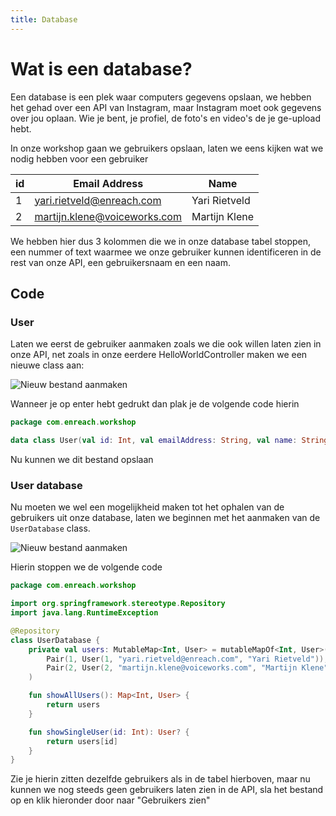 ```yaml
---
title: Database
---
```


# Wat is een database?

Een database is een plek waar computers gegevens opslaan, we hebben het gehad over een API
van Instagram, maar Instagram moet ook gegevens over jou oplaan. Wie je bent, je profiel, de foto's en
video's de je ge-upload hebt.

In onze workshop gaan we gebruikers opslaan, laten we eens kijken wat we nodig hebben voor een gebruiker

| id  | Email Address                | Name          |
| --- | ---------------------------- | ------------- |
| 1   | yari.rietveld@enreach.com    | Yari Rietveld |
| 2   | martijn.klene@voiceworks.com | Martijn Klene |

We hebben hier dus 3 kolommen die we in onze database tabel stoppen, een nummer of text waarmee we onze gebruiker
kunnen identificeren in de rest van onze API, een gebruikersnaam en een naam.

## Code

### User
Laten we eerst de gebruiker aanmaken zoals we die ook willen laten zien in onze API, net zoals in onze
eerdere HelloWorldController maken we een nieuwe class aan:

![Nieuw bestand aanmaken](/user_class.png)

Wanneer je op enter hebt gedrukt dan plak je de volgende code hierin

``` kotlin
package com.enreach.workshop

data class User(val id: Int, val emailAddress: String, val name: String)
```

Nu kunnen we dit bestand opslaan

### User database
Nu moeten we wel een mogelijkheid maken tot het ophalen van de gebruikers uit onze database, laten we beginnen met het aanmaken
van de ``UserDatabase`` class.

![Nieuw bestand aanmaken](/user_database.png)

Hierin stoppen we de volgende code
``` kotlin
package com.enreach.workshop

import org.springframework.stereotype.Repository
import java.lang.RuntimeException

@Repository
class UserDatabase {
    private val users: MutableMap<Int, User> = mutableMapOf<Int, User>(
        Pair(1, User(1, "yari.rietveld@enreach.com", "Yari Rietveld")),
        Pair(2, User(2, "martijn.klene@voiceworks.com", "Martijn Klene"))
    )

    fun showAllUsers(): Map<Int, User> {
        return users
    }

    fun showSingleUser(id: Int): User? {
        return users[id]
    }
}
```

Zie je hierin zitten dezelfde gebruikers als in de tabel hierboven, maar nu kunnen we nog steeds geen
gebruikers laten zien in de API, sla het bestand op en klik hieronder door naar "Gebruikers zien"
